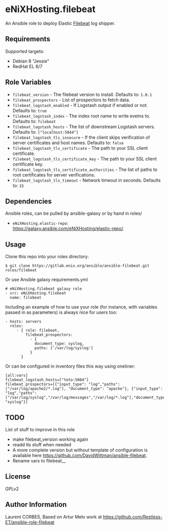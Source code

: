 eNiXHosting.filebeat
=========

An Ansible role to deploy Elastic [Filebeat](https://www.elastic.co/products/beats) log shipper.

Requirements
------------

Supported targets:

- Debian 8 "Jessie"
- RedHat EL 6/7


Role Variables
--------------

- `filebeat_version` - The filebeat version to install. Defaults to: `1.0.1`
- `filebeat_prospectors` - List of prospectors to fetch data.
- `filebeat_logstash_enabled` - If Logstash output if enabled or not. Defaults to: `true`
- `filebeat_logstash_index` - The index root name to write evetns to. Defaults to: `filebeat`
- `filebeat_logstash_hosts` - The list of downstream Logstash servers. Defaults to: `["localhost:5044"]`
- `filebeat_logstash_tls_insecure` - If the client skips verification of server certificates and host names. Defaults to: `false`
- `filebeat_logstash_tls_certificate` - The path to your SSL client certificate.
- `filebeat_logstash_tls_certificate_key` - The path to your SSL client certificate key.
- `filebeat_logstash_tls_certificate_authorities` - The list of paths to root certificates for server verifications.
- `filebeat_logstash_tls_timeout` - Network timeout in seconds. Defaults to: `15`


Dependencies
------------

Ansible roles, can be pulled by ansible-galaxy or by hand in roles/

- `eNiXHosting.elastic-repo`: https://galaxy.ansible.com/eNiXHosting/elastic-repo/.


Usage
-----

Clone this repo into your roles directory:

    $ git clone https://gitlab.enix.org/ansible/ansible-filebeat.git roles/filebeat

Or use Ansible galaxy requirements.yml

    # eNiXHosting.filebeat galaxy role
    - src: eNiXHosting.filebeat
      name: filebeat

Including an example of how to use your role (for instance, with variables passed in as parameters) is always nice for users too:

    - hosts: servers
      roles:
         - { role: filebeat,
             filebeat_prospectors:
               - {
                 document_type: syslog,
                 paths: ['/var/log/syslog']
               }
           }

Or can be configured in inventory files this way using oneliner:
```
[all:vars]
filebeat_logstash_hosts=["toto:5004"]
filebeat_prospectors=[{"input_type": "log","paths": ["/var/log/apache2/*.log"], "document_type": "apache"}, {"input_type": "log","paths": ["/var/log/syslog","/var/log/messages","/var/log/*.log"],"document_type": "syslog"}]
```

TODO
-----

List of stuff to improve in this role
- make filebeat_version working again
- readd tls stuff when needed
- A more complete version but without template of configuration is available here https://github.com/DavidWittman/ansible-filebeat.
- Rename vars to filebeat__

License
-------

GPLv2

Author Information
------------------

Laurent CORBES, Based on Artur Melo work at https://github.com/Restless-ET/ansible-role-filebeat
